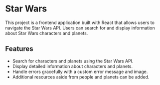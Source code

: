 # Star Wars

This project is a frontend application built with React that allows users to navigate the Star Wars API. Users can search for and display information about Star Wars characters and planets.

## Features

- Search for characters and planets using the Star Wars API.
- Display detailed information about characters and planets.
- Handle errors gracefully with a custom error message and image.
- Additional resources aside from people and planets can be added.
